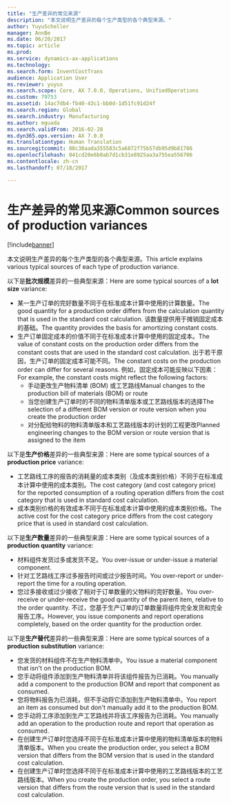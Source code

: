 ```yaml
---
title: "生产差异的常见来源"
description: "本文说明生产差异的每个生产类型的各个典型来源。"
author: YuyuScheller
manager: AnnBe
ms.date: 06/20/2017
ms.topic: article
ms.prod: 
ms.service: dynamics-ax-applications
ms.technology: 
ms.search.form: InventCostTrans
audience: Application User
ms.reviewer: yuyus
ms.search.scope: Core, AX 7.0.0, Operations, UnifiedOperations
ms.custom: 79753
ms.assetid: 14ac7db4-fb40-43c1-bb0d-1d51fc91d24f
ms.search.region: Global
ms.search.industry: Manufacturing
ms.author: mguada
ms.search.validFrom: 2016-02-28
ms.dyn365.ops.version: AX 7.0.0
ms.translationtype: Human Translation
ms.sourcegitcommit: 08c38aada355583c5a6872f75b57db95d9b81786
ms.openlocfilehash: 041cd20e6b0ab7d1cb31e8925aa3a755ea556706
ms.contentlocale: zh-cn
ms.lasthandoff: 07/18/2017

---
```


# <a name="common-sources-of-production-variances"></a><span data-ttu-id="d5973-103">生产差异的常见来源</span><span class="sxs-lookup"><span data-stu-id="d5973-103">Common sources of production variances</span></span>

[!include[banner](../includes/banner.md)]


<span data-ttu-id="d5973-104">本文说明生产差异的每个生产类型的各个典型来源。</span><span class="sxs-lookup"><span data-stu-id="d5973-104">This article explains various typical sources of each type of production variance.</span></span> 

<span data-ttu-id="d5973-105">以下是**批次规模**差异的一些典型来源：</span><span class="sxs-lookup"><span data-stu-id="d5973-105">Here are some typical sources of a **lot size** variance:</span></span>

-   <span data-ttu-id="d5973-106">某一生产订单的完好数量不同于在标准成本计算中使用的计算数量。</span><span class="sxs-lookup"><span data-stu-id="d5973-106">The good quantity for a production order differs from the calculation quantity that is used in the standard cost calculation.</span></span> <span data-ttu-id="d5973-107">该数量提供用于摊销固定成本的基础。</span><span class="sxs-lookup"><span data-stu-id="d5973-107">The quantity provides the basis for amortizing constant costs.</span></span>
-   <span data-ttu-id="d5973-108">生产订单固定成本的价值不同于在标准成本计算中使用的固定成本。</span><span class="sxs-lookup"><span data-stu-id="d5973-108">The value of constant costs on the production order differs from the constant costs that are used in the standard cost calculation.</span></span> <span data-ttu-id="d5973-109">出于若干原因，生产订单的固定成本可能不同。</span><span class="sxs-lookup"><span data-stu-id="d5973-109">The constant costs on the production order can differ for several reasons.</span></span> <span data-ttu-id="d5973-110">例如，固定成本可能反映以下因素：</span><span class="sxs-lookup"><span data-stu-id="d5973-110">For example, the constant costs might reflect the following factors:</span></span>
    -   <span data-ttu-id="d5973-111">手动更改生产物料清单 (BOM) 或工艺路线</span><span class="sxs-lookup"><span data-stu-id="d5973-111">Manual changes to the production bill of materials (BOM) or route</span></span>
    -   <span data-ttu-id="d5973-112">当您创建生产订单时的不同的物料清单版本或工艺路线版本的选择</span><span class="sxs-lookup"><span data-stu-id="d5973-112">The selection of a different BOM version or route version when you create the production order</span></span>
    -   <span data-ttu-id="d5973-113">对分配给物料的物料清单版本和工艺路线版本的计划的工程更改</span><span class="sxs-lookup"><span data-stu-id="d5973-113">Planned engineering changes to the BOM version or route version that is assigned to the item</span></span>

<span data-ttu-id="d5973-114">以下是**生产价格**差异的一些典型来源：</span><span class="sxs-lookup"><span data-stu-id="d5973-114">Here are some typical sources of a **production price** variance:</span></span>

-   <span data-ttu-id="d5973-115">工艺路线工序的报告的消耗量的成本类别（及成本类别价格）不同于在标准成本计算中使用的成本类别。</span><span class="sxs-lookup"><span data-stu-id="d5973-115">The cost category (and cost category price) for the reported consumption of a routing operation differs from the cost category that is used in standard cost calculation.</span></span>
-   <span data-ttu-id="d5973-116">成本类别价格的有效成本不同于在标准成本计算中使用的成本类别价格。</span><span class="sxs-lookup"><span data-stu-id="d5973-116">The active cost for the cost category price differs from the cost category price that is used in standard cost calculation.</span></span>

<span data-ttu-id="d5973-117">以下是**生产数量**差异的一些典型来源：</span><span class="sxs-lookup"><span data-stu-id="d5973-117">Here are some typical sources of a **production quantity** variance:</span></span>

-   <span data-ttu-id="d5973-118">材料组件发货过多或发货不足。</span><span class="sxs-lookup"><span data-stu-id="d5973-118">You over-issue or under-issue a material component.</span></span>
-   <span data-ttu-id="d5973-119">针对工艺路线工序过多报告时间或过少报告时间。</span><span class="sxs-lookup"><span data-stu-id="d5973-119">You over-report or under-report the time for a routing operation.</span></span>
-   <span data-ttu-id="d5973-120">您过多接收或过少接收了相对于订单数量的父物料的完好数量。</span><span class="sxs-lookup"><span data-stu-id="d5973-120">You over-receive or under-receive the good quantity of the parent item, relative to the order quantity.</span></span> <span data-ttu-id="d5973-121">不过，您基于生产订单的订单数量将组件完全发货和完全报告工序。</span><span class="sxs-lookup"><span data-stu-id="d5973-121">However, you issue components and report operations completely, based on the order quantity for the production order.</span></span>

<span data-ttu-id="d5973-122">以下是**生产替代**差异的一些典型来源：</span><span class="sxs-lookup"><span data-stu-id="d5973-122">Here are some typical sources of a **production substitution** variance:</span></span>

-   <span data-ttu-id="d5973-123">您发货的材料组件不在生产物料清单中。</span><span class="sxs-lookup"><span data-stu-id="d5973-123">You issue a material component that isn't on the production BOM.</span></span>
-   <span data-ttu-id="d5973-124">您手动将组件添加到生产物料清单并将该组件报告为已消耗。</span><span class="sxs-lookup"><span data-stu-id="d5973-124">You manually add a component to the production BOM and report that component as consumed.</span></span>
-   <span data-ttu-id="d5973-125">您将物料报告为已消耗，但不手动将它添加到生产物料清单中。</span><span class="sxs-lookup"><span data-stu-id="d5973-125">You report an item as consumed but don't manually add it to the production BOM.</span></span>
-   <span data-ttu-id="d5973-126">您手动将工序添加到生产工艺路线并将该工序报告为已消耗。</span><span class="sxs-lookup"><span data-stu-id="d5973-126">You manually add an operation to the production route and report that operation as consumed.</span></span>
-   <span data-ttu-id="d5973-127">在创建生产订单时您选择不同于在标准成本计算中使用的物料清单版本的物料清单版本。</span><span class="sxs-lookup"><span data-stu-id="d5973-127">When you create the production order, you select a BOM version that differs from the BOM version that is used in the standard cost calculation.</span></span>
-   <span data-ttu-id="d5973-128">在创建生产订单时您选择不同于在标准成本计算中使用的工艺路线版本的工艺路线版本。</span><span class="sxs-lookup"><span data-stu-id="d5973-128">When you create the production order, you select a route version that differs from the route version that is used in the standard cost calculation.</span></span>





